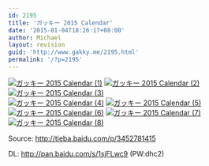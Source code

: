 ```yaml
---
id: 2195
title: 'ガッキー 2015 Calendar'
date: '2015-01-04T18:26:17+08:00'
author: Michael
layout: revision
guid: 'http://www.gakky.me/2195.html'
permalink: '/?p=2195'
---
```


[![ガッキー 2015 Calendar (1)](http://www.yui-aragaki.org/wp-content/uploads/2015/01/ガッキー-2015-Calendar-1.jpg)](http://www.yui-aragaki.org/wp-content/uploads/2015/01/ガッキー-2015-Calendar-1.jpg) [![ガッキー 2015 Calendar (2)](http://www.yui-aragaki.org/wp-content/uploads/2015/01/ガッキー-2015-Calendar-2.jpg)](http://www.yui-aragaki.org/wp-content/uploads/2015/01/ガッキー-2015-Calendar-2.jpg)  
[![ガッキー 2015 Calendar (3)](http://www.yui-aragaki.org/wp-content/uploads/2015/01/ガッキー-2015-Calendar-3.jpg)](http://www.yui-aragaki.org/wp-content/uploads/2015/01/ガッキー-2015-Calendar-3.jpg)  
[![ガッキー 2015 Calendar (4)](http://www.yui-aragaki.org/wp-content/uploads/2015/01/ガッキー-2015-Calendar-4.jpg)](http://www.yui-aragaki.org/wp-content/uploads/2015/01/ガッキー-2015-Calendar-4.jpg) [![ガッキー 2015 Calendar (5)](http://www.yui-aragaki.org/wp-content/uploads/2015/01/ガッキー-2015-Calendar-5.jpg)](http://www.yui-aragaki.org/wp-content/uploads/2015/01/ガッキー-2015-Calendar-5.jpg) [![ガッキー 2015 Calendar (6)](http://www.yui-aragaki.org/wp-content/uploads/2015/01/ガッキー-2015-Calendar-6.jpg)](http://www.yui-aragaki.org/wp-content/uploads/2015/01/ガッキー-2015-Calendar-6.jpg) [![ガッキー 2015 Calendar (7)](http://www.yui-aragaki.org/wp-content/uploads/2015/01/ガッキー-2015-Calendar-7.jpg)](http://www.yui-aragaki.org/wp-content/uploads/2015/01/ガッキー-2015-Calendar-7.jpg) [![ガッキー 2015 Calendar (8)](http://www.yui-aragaki.org/wp-content/uploads/2015/01/ガッキー-2015-Calendar-8.jpg)](http://www.yui-aragaki.org/wp-content/uploads/2015/01/ガッキー-2015-Calendar-8.jpg)

Source: <http://tieba.baidu.com/p/3452781415>

DL: <http://pan.baidu.com/s/1sjFLwc9> (PW:dhc2)